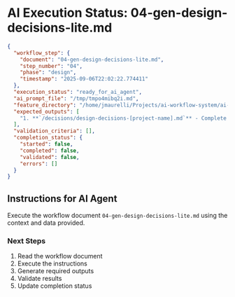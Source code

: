 # AI Execution Status: 04-gen-design-decisions-lite.md

```json
{
  "workflow_step": {
    "document": "04-gen-design-decisions-lite.md",
    "step_number": "04",
    "phase": "design",
    "timestamp": "2025-09-06T22:02:22.774411"
  },
  "execution_status": "ready_for_ai_agent",
  "ai_prompt_file": "/tmp/tmpo4mibq2i.md",
  "feature_directory": "/home/jmaurelli/Projects/ai-workflow-system/ai-workflow/features/2025-09-06-standalone-20250906-220219",
  "expected_outputs": [
    "1. **`/decisions/design-decisions-[project-name].md`** - Complete decision log with rationale\n2. **`/decisions/learning-notes-[project-name].md`** - Personal learning insights and growth tracking\n3. **Update `/artifacts/manifest.json`** with design decision artifacts\n"
  ],
  "validation_criteria": [],
  "completion_status": {
    "started": false,
    "completed": false,
    "validated": false,
    "errors": []
  }
}
```

## Instructions for AI Agent

Execute the workflow document `04-gen-design-decisions-lite.md` using the context and data provided.

### Next Steps
1. Read the workflow document
2. Execute the instructions
3. Generate required outputs
4. Validate results
5. Update completion status
